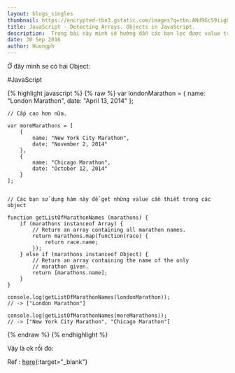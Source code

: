 ```yaml
---
layout: blogs_singles
thumbnail: https://encrypted-tbn3.gstatic.com/images?q=tbn:ANd9GcS9iigB6oNc_y3pjx1G3kYUXw2LyrwRliz8sug02hjXJNlesS7cvA
title: JavaScript - Detecting Arrays. Objects in JavaScript.
description:  Trong bài này mình sẽ hướng dẫn các bạn lọc được value trong objects. Ở đây mình dùng .map và instanceof. 
date: 30 Sep 2016
author: Huongph
---
```


Ở đây mình se có hai Object: 

#JavaScript

{% highlight javascript %}
{% raw %}
    var londonMarathon = {
        name: "London Marathon",
        date: "April 13, 2014"
    };

    // Cấp cao hơn nữa.

    var moreMarathons = [
        {
            name: "New York City Marathon",
            date: "November 2, 2014"
        },
        {
            name: "Chicago Marathon",
            date: "October 12, 2014"
        }
    ];


    // Các bạn sử dụng hàm này để get những value cần thiết trong các object
    
    function getListOfMarathonNames (marathons) {
        if (marathons instanceof Array) {
            // Return an array containing all marathon names.
            return marathons.map(function(race) {
                return race.name;
            });
        } else if (marathons instanceof Object) {
            // Return an array containing the name of the only
            // marathon given.
            return [marathons.name];
        }
    }

    console.log(getListOfMarathonNames(londonMarathon));
    // -> ["London Marathon"]

    console.log(getListOfMarathonNames(moreMarathons));
    // -> ["New York City Marathon", "Chicago Marathon"]

{% endraw %}
{% endhighlight %}


Vậy là ok rồi đó: 

Ref :  [here](http://adripofjavascript.com/blog/drips/detecting-arrays-vs-objects-in-javascript.html){:target="_blank"}